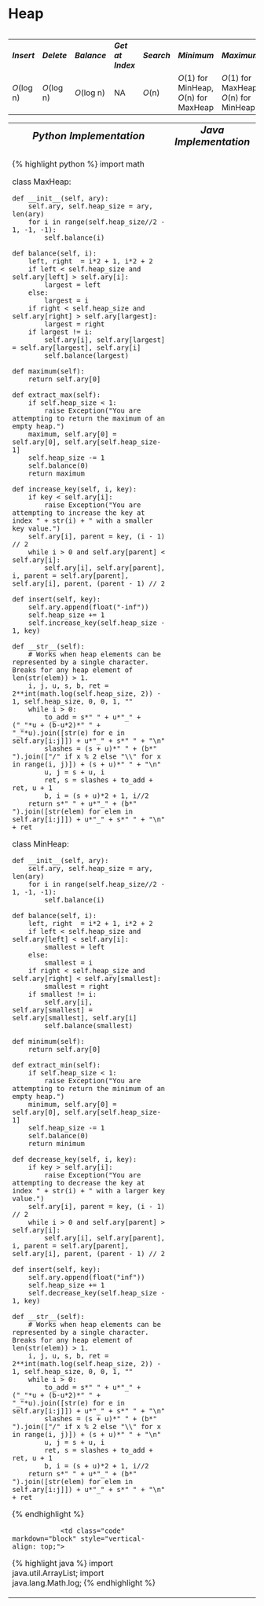 # Heap
<table>
    <tr>
        <table>
            <tr>
                <td><strong><i>Insert</i></strong></td>
                <td><strong><i>Delete</i></strong></td>
                <td><strong><i>Balance</i></strong></td>
                <td><strong><i>Get at Index</i></strong></td>
                <td><strong><i>Search</i></strong></td>
                <td><strong><i>Minimum</i></strong></td>
                <td><strong><i>Maximum</i></strong></td>
                <td><strong><i>Space</i></strong></td>
            </tr>
            <tr>
                <td><i>O</i>(log n)</td>
                <td><i>O</i>(log n)</td>
                <td><i>O</i>(log n)</td>
                <td>NA</td>
                <td><i>O</i>(n)</td>
                <td><i>O</i>(1) for MinHeap, <i>O</i>(n) for MaxHeap</td>
                <td><i>O</i>(1) for MaxHeap, <i>O</i>(n) for MinHeap</td>
                <td><i>O</i>(n)</td>
            </tr>
        </table>
    </tr>
    <tr>
        <table>
            <tr style="text-align: center; font-size:20px;">
                <td><strong><i>Python Implementation</i></strong></td>
                <td><strong><i>Java Implementation</i></strong></td>
            </tr>
            <tr>
                <td class="code" markdown="block" style="vertical-align: top;">
                    
{% highlight python %}
import math

class MaxHeap:
    
    def __init__(self, ary):
        self.ary, self.heap_size = ary, len(ary)
        for i in range(self.heap_size//2 - 1, -1, -1):
            self.balance(i)
    
    def balance(self, i):
        left, right  = i*2 + 1, i*2 + 2
        if left < self.heap_size and self.ary[left] > self.ary[i]:
            largest = left
        else:
            largest = i
        if right < self.heap_size and self.ary[right] > self.ary[largest]:
            largest = right
        if largest != i:
            self.ary[i], self.ary[largest] = self.ary[largest], self.ary[i]
            self.balance(largest)
            
    def maximum(self):
        return self.ary[0]
    
    def extract_max(self):
        if self.heap_size < 1:
            raise Exception("You are attempting to return the maximum of an empty heap.")
        maximum, self.ary[0] = self.ary[0], self.ary[self.heap_size-1]
        self.heap_size -= 1
        self.balance(0)
        return maximum
    
    def increase_key(self, i, key):
        if key < self.ary[i]:
            raise Exception("You are attempting to increase the key at index " + str(i) + " with a smaller key value.")
        self.ary[i], parent = key, (i - 1) // 2
        while i > 0 and self.ary[parent] < self.ary[i]:
            self.ary[i], self.ary[parent], i, parent = self.ary[parent], self.ary[i], parent, (parent - 1) // 2
    
    def insert(self, key):
        self.ary.append(float("-inf"))
        self.heap_size += 1
        self.increase_key(self.heap_size - 1, key)
    
    def __str__(self):
        # Works when heap elements can be represented by a single character. Breaks for any heap element of len(str(elem)) > 1.
        i, j, u, s, b, ret = 2**int(math.log(self.heap_size, 2)) - 1, self.heap_size, 0, 0, 1, ""
        while i > 0:
            to_add = s*" " + u*"_" + ("_"*u + (b-u*2)*" " + "_"*u).join([str(e) for e in self.ary[i:j]]) + u*"_" + s*" " + "\n"
            slashes = (s + u)*" " + (b*" ").join(["/" if x % 2 else "\\" for x in range(i, j)]) + (s + u)*" " + "\n"
            u, j = s + u, i
            ret, s = slashes + to_add + ret, u + 1
            b, i = (s + u)*2 + 1, i//2
        return s*" " + u*"_" + (b*" ").join([str(elem) for elem in self.ary[i:j]]) + u*"_" + s*" " + "\n" + ret

class MinHeap:
    
    def __init__(self, ary):
        self.ary, self.heap_size = ary, len(ary)
        for i in range(self.heap_size//2 - 1, -1, -1):
            self.balance(i)
    
    def balance(self, i):
        left, right  = i*2 + 1, i*2 + 2
        if left < self.heap_size and self.ary[left] < self.ary[i]:
            smallest = left
        else:
            smallest = i
        if right < self.heap_size and self.ary[right] < self.ary[smallest]:
            smallest = right
        if smallest != i:
            self.ary[i], self.ary[smallest] = self.ary[smallest], self.ary[i]
            self.balance(smallest)
            
    def minimum(self):
        return self.ary[0]
    
    def extract_min(self):
        if self.heap_size < 1:
            raise Exception("You are attempting to return the minimum of an empty heap.")
        minimum, self.ary[0] = self.ary[0], self.ary[self.heap_size-1]
        self.heap_size -= 1
        self.balance(0)
        return minimum
    
    def decrease_key(self, i, key):
        if key > self.ary[i]:
            raise Exception("You are attempting to decrease the key at index " + str(i) + " with a larger key value.")
        self.ary[i], parent = key, (i - 1) // 2
        while i > 0 and self.ary[parent] > self.ary[i]:
            self.ary[i], self.ary[parent], i, parent = self.ary[parent], self.ary[i], parent, (parent - 1) // 2
    
    def insert(self, key):
        self.ary.append(float("inf"))
        self.heap_size += 1
        self.decrease_key(self.heap_size - 1, key)
    
    def __str__(self):
        # Works when heap elements can be represented by a single character. Breaks for any heap element of len(str(elem)) > 1.
        i, j, u, s, b, ret = 2**int(math.log(self.heap_size, 2)) - 1, self.heap_size, 0, 0, 1, ""
        while i > 0:
            to_add = s*" " + u*"_" + ("_"*u + (b-u*2)*" " + "_"*u).join([str(e) for e in self.ary[i:j]]) + u*"_" + s*" " + "\n"
            slashes = (s + u)*" " + (b*" ").join(["/" if x % 2 else "\\" for x in range(i, j)]) + (s + u)*" " + "\n"
            u, j = s + u, i
            ret, s = slashes + to_add + ret, u + 1
            b, i = (s + u)*2 + 1, i//2
        return s*" " + u*"_" + (b*" ").join([str(elem) for elem in self.ary[i:j]]) + u*"_" + s*" " + "\n" + ret                
{% endhighlight %}
                    
                <td class="code" markdown="block" style="vertical-align: top;">
                    
{% highlight java %}
import java.util.ArrayList;
import java.lang.Math.log;
{% endhighlight %}